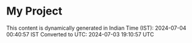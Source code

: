 # My Project

This content is dynamically generated in Indian Time (IST): 2024-07-04 00:40:57 IST
Converted to UTC: 2024-07-03 19:10:57 UTC
